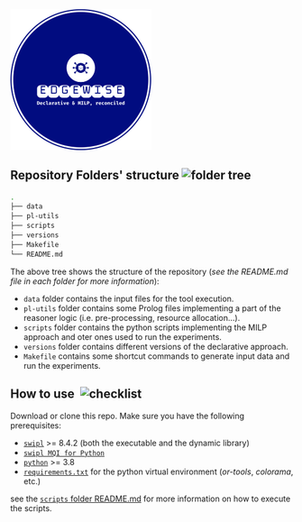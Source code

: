 <picture>
    <img width=250 alt="edgewise-logo" src="assets/logo.png"/>
</picture>

## Repository Folders' structure <img src="https://img.icons8.com/small/344/folder-tree.png" alt="folder tree" width="20" height="20">

``` bash
.
├── data
├── pl-utils
├── scripts
├── versions
├── Makefile
└── README.md
```

The above tree shows the structure of the repository (_see the README.md file in each folder for more information_):
 - `data` folder contains the input files for the tool execution.
 - `pl-utils` folder contains some Prolog files implementing a part of the reasoner logic (i.e. pre-processing, resource allocation...).
 - `scripts` folder contains the python scripts implementing the MILP approach and oter ones used to run the experiments. 
 - `versions` folder contains different versions of the declarative approach. 
 - `Makefile` contains some shortcut commands to generate input data and run the experiments.

## How to use &nbsp;<img src="https://cdn-icons-png.flaticon.com/512/3208/3208615.png" alt="checklist" width="20" height="20"/> 

Download or clone this repo. Make sure you have the following prerequisites:

- [`swipl`](https://www.swi-prolog.org/download/stable) >= 8.4.2 (both the executable and the dynamic library)
- [`swipl MQI for Python`](https://www.swi-prolog.org/pldoc/man?section=mqi-python-installation)
- [`python`](https://www.python.org/downloads/) >= 3.8
- [`requirements.txt`](https://github.com/jacopo-massa/newDAP/blob/main/scripts/requirements.txt) for the python virtual environment (_or-tools_, _colorama_, etc.)

see the [`scripts` folder README.md](scripts/README.md) for more information on how to execute the scripts.

